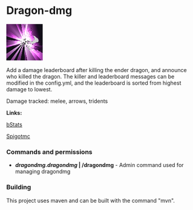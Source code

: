 # Dragon-dmg #

![Dragon-dmg icon](Assets/icon.png)

Add a damage leaderboard after killing the ender dragon, and announce who killed the dragon. The killer and leaderboard messages can be modified in the config.yml, and the leaderboard is sorted from highest damage to lowest. 

Damage tracked: melee, arrows, tridents

**Links:**

[bStats](https://bstats.org/plugin/bukkit/Dragon-dmg/13878)

[Spigotmc](https://www.spigotmc.org/resources/dragon-dmg.99041)

### Commands and permissions ###

- ***dragondmg.dragondmg* | /dragondmg** - Admin command used for managing dragondmg

### Building ###

This project uses maven and can be built with the command "mvn".
